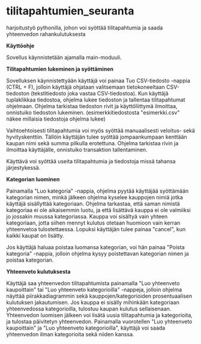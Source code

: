 # tilitapahtumien_seuranta
harjoitustyö pythonilla, johon voi syöttää tilitapahtumia ja saada yhteenvedon rahankulutuksesta

**Käyttöohje**


Sovellus käynnistetään ajamalla main-moduuli.


**Tilitapahtumien lukeminen ja syöttäminen**

Sovelluksen käynnistettyään käyttäjä voi painaa Tuo CSV-tiedosto -nappia (CTRL + F), jolloin käyttäjä ohjataan valitsemaan tietokoneeltaan CSV-tiedoston (tekstitiedosto joka
vastaa CSV-tiedostoa). Kun käyttäjä tuplaklikkaa tiedostoa, ohjelma lukee tiedoston ja tallentaa tilitapahtumat ohjelmaan. Ohjelma tarkistaa tiedoston rivit ja 
käyttöliittymä ilmoittaa, onnistuiko tiedoston lukeminen.
(esimerkkitiedostosta "esimerkki.csv" näkee millaisia tiedostoja ohjelma lukee)

Vaihtoehtoisesti tilitapahtumia voi myös syöttää manuaalisesti veloitus- sekä hyvityskenttiin. Tällöin käyttäjän tulee syöttää jompaankumpaan kenttään kaupan nimi sekä summa
pilkulla erotettuna. Ohjelma tarkistaa rivin ja ilmoittaa käyttäjälle, onnistuiko transaktion tallentaminen.

Käyttävä voi syöttää useita tilitapahtumia ja tiedostoja missä tahansa järjestykessä.



**Kategorian luominen**

Painamalla "Luo kategoria" -nappia, ohjelma pyytää käyttäjää syöttämään kategorian nimen, minkä jälkeen ohjelma kyselee kauppojen nimiä jotka käyttäjä sisällyttää kategoriaan.
Ohjelma tarkastaa, että saman nimistä kategoriaa ei ole aikaisemmin luotu, ja että lisättävä kauppa ei ole valmiiksi jo jossakin muussa kategoriassa. Kauppa voi sisältyä
vain yhteen kategoriaan, jotta siihen mennyt kulutus otetaan huomioon vain kerran yhteenvetoa tulostettaessa. Lopuksi käyttäjän tulee painaa "cancel", kun kaikki kaupat on lisätty.

Jos käyttäjä haluaa poistaa luomansa kategorian, voi hän painaa "Poista kategoria" -nappia, jolloin ohjelma kysyy poistettavan kategorian nimen ja poistaa kategorian.



**Yhteenveto kulutuksesta**

Käyttäjä saa yhteenvedon tilitapahtumista painamalla "Luo yhteenveto kaupoittain" tai "Luo yhteenveto kategorioilla" -nappeja, jolloin ohjelma näyttää piirakkadiagrammin
sekä kauppojen/kategorioiden prosentuaalisen kulutuksen jakautumisen. Jos kauppa ei sisälly mihinkään kategoriaan yhteenvedossa kategorioilla, tulostuu kaupan kulutus sellaisenaan.
Yhteenvedon luomisen jälkeen voi lisätä uusia tilitapahtumia ja kategorioita, ja tulostaa päivitetyn yhteenvedon. Painamalla vuorotellen "Luo yhteenveto kaupoittain" ja 
"Luo yhteenveto kategorioilla", käyttäjä voi saada yhteenvedon ilman kategorioita sekä niiden kanssa.

